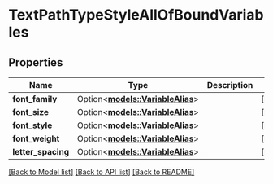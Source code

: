 # TextPathTypeStyleAllOfBoundVariables

## Properties

Name | Type | Description | Notes
------------ | ------------- | ------------- | -------------
**font_family** | Option<[**models::VariableAlias**](VariableAlias.md)> |  | [optional]
**font_size** | Option<[**models::VariableAlias**](VariableAlias.md)> |  | [optional]
**font_style** | Option<[**models::VariableAlias**](VariableAlias.md)> |  | [optional]
**font_weight** | Option<[**models::VariableAlias**](VariableAlias.md)> |  | [optional]
**letter_spacing** | Option<[**models::VariableAlias**](VariableAlias.md)> |  | [optional]

[[Back to Model list]](../README.md#documentation-for-models) [[Back to API list]](../README.md#documentation-for-api-endpoints) [[Back to README]](../README.md)


